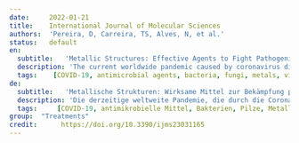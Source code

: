 ```yaml
---
date:     2022-01-21
title:    International Journal of Molecular Sciences
authors:  'Pereira, D, Carreira, TS, Alves, N, et al.'
status:   default
en:
  subtitle:   'Metallic Structures: Effective Agents to Fight Pathogenic Microorganisms'
  description: 'The current worldwide pandemic caused by coronavirus disease 2019 (COVID-19) had alerted the population to the risk that small microorganisms can create for humankind’s wellbeing and survival. All of us have been affected, directly or indirectly, by this situation, and scientists all over the world have been trying to find solutions to fight this virus by killing it or by stop/decrease its spread rate. Numerous kinds of microorganisms have been occasionally created panic in world history, and several solutions have been proposed to stop their spread. Among the most studied antimicrobial solutions, are metals (of different kinds and applied in different formats). In this regard, this review aims to present a recent and comprehensive demonstration of the state-of-the-art in the use of metals, as well as their mechanisms, to fight different pathogens, such as viruses, bacteria, and fungi.'
  tags:    [COVID-19, antimicrobial agents, bacteria, fungi, metals, virus]
de: 
  subtitle:   'Metallische Strukturen: Wirksame Mittel zur Bekämpfung pathogener Mikroorganismen'
  description: 'Die derzeitige weltweite Pandemie, die durch die Coronavirus-Krankheit 2019 (COVID-19) verursacht wird, hat die Bevölkerung auf die Gefahr aufmerksam gemacht, die kleine Mikroorganismen für das Wohlergehen und Überleben der Menschheit darstellen können. Wir alle sind direkt oder indirekt von dieser Situation betroffen, und Wissenschaftler auf der ganzen Welt haben versucht, Lösungen zu finden, um dieses Virus zu bekämpfen, indem sie es abtöten oder seine Ausbreitung stoppen/verringern. Zahlreiche Arten von Mikroorganismen haben in der Weltgeschichte gelegentlich Panik ausgelöst, und es wurden verschiedene Lösungen vorgeschlagen, um ihre Ausbreitung zu stoppen. Zu den am meisten untersuchten antimikrobiellen Lösungen gehören Metalle (verschiedener Art und in unterschiedlichen Formaten). In diesem Zusammenhang zielt diese Übersicht darauf ab, einen aktuellen und umfassenden Überblick über den Stand der Technik bei der Verwendung von Metallen sowie deren Mechanismen zur Bekämpfung verschiedener Krankheitserreger wie Viren, Bakterien und Pilze zu geben.'
  tags:     [COVID-19, antimikrobielle Mittel, Bakterien, Pilze, Metalle, Viren]
group:  "Treatments"
credit:      https://doi.org/10.3390/ijms23031165
---
```

